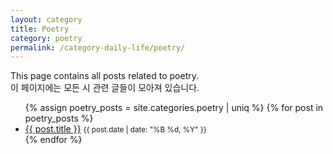```yaml
---
layout: category
title: Poetry
category: poetry
permalink: /category-daily-life/poetry/
---
```


This page contains all posts related to poetry. <br>
이 페이지에는 모든 시 관련 글들이 모아져 있습니다.

<ul>
  {% assign poetry_posts = site.categories.poetry | uniq %}
  {% for post in poetry_posts %}
    <li>
      <a href="{{ post.url }}">{{ post.title }}</a>
      <small>{{ post.date | date: "%B %d, %Y" }}</small>
    </li>
  {% endfor %}
</ul>
